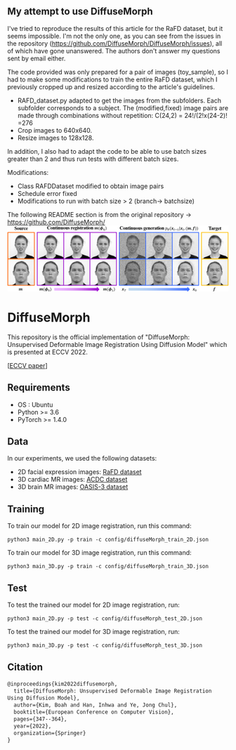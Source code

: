 ## My attempt to use DiffuseMorph
I've tried to reproduce the results of this article for the RaFD dataset, but it seems impossible. I'm not the only one, as you can see from the issues in the repository (https://github.com/DiffuseMorph/DiffuseMorph/issues), all of which have gone unanswered. The authors don't answer my questions sent by email either.

The code provided was only prepared for a pair of images (toy_sample), so I had to make some modifications to train the entire RaFD dataset, which I previously cropped up and resized according to the article's guidelines.

- RAFD_dataset.py adapted to get the images from the subfolders. Each subfolder corresponds to a subject. The (modified,fixed) image pairs are made through combinations without repetition: C(24,2) = 24!/(2!x(24-2)! =276
- Crop images to 640x640.
- Resize images to 128x128.

In addition, I also had to adapt the code to be able to use batch sizes greater than 2 and thus run tests with different batch sizes.


Modifications:
- Class RAFDDataset modified to obtain image pairs
- Schedule error fixed
- Modifications to run with batch size > 2 (branch-> batchsize)

 The following README section is from the original repository -> https://github.com/DiffuseMorph/
<img src="./img/representative.png">

# DiffuseMorph

This repository is the official implementation of "DiffuseMorph: Unsupervised Deformable Image Registration Using Diffusion Model" which is presented at ECCV 2022.

[[ECCV paper](https://link.springer.com/chapter/10.1007/978-3-031-19821-2_20)]

## Requirements
  * OS : Ubuntu
  * Python >= 3.6
  * PyTorch >= 1.4.0

## Data
In our experiments, we used the following datasets:
* 2D facial expression images: [RaFD dataset](https://rafd.socsci.ru.nl/RaFD2/RaFD?p=main)
* 3D cardiac MR images: [ACDC dataset](https://acdc.creatis.insa-lyon.fr/description/databases.html)
* 3D brain MR images: [OASIS-3 dataset](https://www.oasis-brains.org/)

## Training

To train our model for 2D image registration, run this command:

```train
python3 main_2D.py -p train -c config/diffuseMorph_train_2D.json
```
To train our model for 3D image registration, run this command:

```train
python3 main_3D.py -p train -c config/diffuseMorph_train_3D.json
```

## Test

To test the trained our model for 2D image registration, run:

```eval
python3 main_2D.py -p test -c config/diffuseMorph_test_2D.json
```

To test the trained our model for 3D image registration, run:

```eval
python3 main_3D.py -p test -c config/diffuseMorph_test_3D.json
```

## Citation

```    
@inproceedings{kim2022diffusemorph,
  title={DiffuseMorph: Unsupervised Deformable Image Registration Using Diffusion Model},
  author={Kim, Boah and Han, Inhwa and Ye, Jong Chul},
  booktitle={European Conference on Computer Vision},
  pages={347--364},
  year={2022},
  organization={Springer}
}
```
